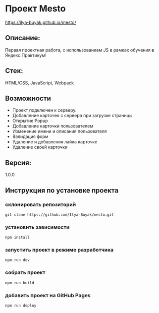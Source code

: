 # Проект Mesto 
https://ilya-buyak.github.io/mesto/
## Описание:
Первая проектная работа, с использованием JS в рамках обучения в Яндекс.Практикум!
## Стек:
HTML/CSS, JavaScript, Webpack
## Возможности
* Проект подключен к серверу.
* Добавление карточек с сервера при загрузке страницы
* Открытие Popup
* Добавление карточки пользователем
* Изменение имени и описания пользователя
* Валидация форм
* Удаление и добавления лайка карточке
* Удаление своей карточки
## Версия: 
1.0.0
## Инструкция по установке проекта
### склонировать репозиторий
```
git clone https://github.com/Ilya-Buyak/mesto.git
```
### установить зависимости
```
npm install
```

### запустить проект в режиме разработчика
```
npm run dev
```

### собрать проект
```
npm run build
```
### добавить проект на GitHub Pages
```
npm run deploy
```